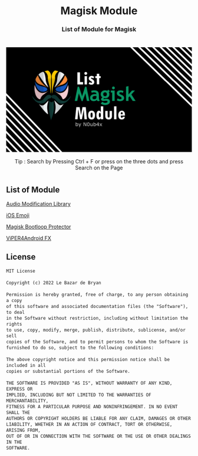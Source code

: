 <h1 align="center"> Magisk Module </h1>
<h3 align="center"> List of Module for Magisk </h3>

#

<a href="https://raw.githubusercontent.com/N0ub4x/Magisk_Module/main/Image.png"><img src="Image.png" /></a>
<p align="center"> Tip : Search by Pressing Ctrl + F or press on the three dots and press Search on the Page </p>

#

<h2 align="left"> List of Module </h2>

[Audio Modification Library](https://zackptg5.com/downloads/Audio-Modification-Library_v4.1.zip)

[iOS Emoji](https://github.com/Keinta15/Magisk-iOS-Emoji/releases/latest)

[Magisk Bootloop Protector](https://github.com/Magisk-Modules-Alt-Repo/HuskyDG_BootloopSaver/releases/latest)

[ViPER4Android FX](https://zackptg5.com/downloads/v4afx_v2.7.2.1.zip)

<h2 align="left"> License </h2>

    MIT License

    Copyright (c) 2022 Le Bazar de Bryan

    Permission is hereby granted, free of charge, to any person obtaining a copy
    of this software and associated documentation files (the "Software"), to deal
    in the Software without restriction, including without limitation the rights
    to use, copy, modify, merge, publish, distribute, sublicense, and/or sell
    copies of the Software, and to permit persons to whom the Software is
    furnished to do so, subject to the following conditions:

    The above copyright notice and this permission notice shall be included in all
    copies or substantial portions of the Software.

    THE SOFTWARE IS PROVIDED "AS IS", WITHOUT WARRANTY OF ANY KIND, EXPRESS OR
    IMPLIED, INCLUDING BUT NOT LIMITED TO THE WARRANTIES OF MERCHANTABILITY,
    FITNESS FOR A PARTICULAR PURPOSE AND NONINFRINGEMENT. IN NO EVENT SHALL THE
    AUTHORS OR COPYRIGHT HOLDERS BE LIABLE FOR ANY CLAIM, DAMAGES OR OTHER
    LIABILITY, WHETHER IN AN ACTION OF CONTRACT, TORT OR OTHERWISE, ARISING FROM,
    OUT OF OR IN CONNECTION WITH THE SOFTWARE OR THE USE OR OTHER DEALINGS IN THE
    SOFTWARE.
